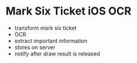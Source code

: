 Mark Six Ticket iOS OCR
===================

* transform mark six ticket
* OCR
* extract important information
* stores on server
* notify after draw result is released
